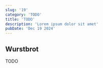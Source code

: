 ```yaml
---
slug: '19'
category: 'TODO'
title: 'TODO'
description: 'Lorem ipsum dolor sit amet'
pubDate: 'Dec 19 2024'
---
```




## Wurstbrot

TODO